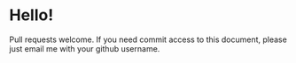 Hello!
======

Pull requests welcome. If you need commit access to this document, please just email me with your github username.
